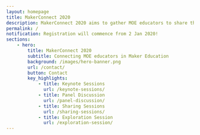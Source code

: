 ```yaml
---
layout: homepage
title: MakerConnect 2020
description: MakerConnect 2020 aims to gather MOE educators to share their insights, practices and experiences in Maker Education.
permalink: /
notification: Registration will commence from 2 Jan 2020! 
sections:
    - hero:
        title: MakerConnect 2020
        subtitle: Connecting MOE educators in Maker Education
        background: /images/hero-banner.png
        url: /contact/
        button: Contact
        key_highlights:
            - title: Keynote Sessions
              url: /keynote-sessions/
            - title: Panel Discussion
              url: /panel-discussion/
            - title: Sharing Sessions
              url: /sharing-sessions/
            - title: Exploration Session
              url: /exploration-session/
---
```

